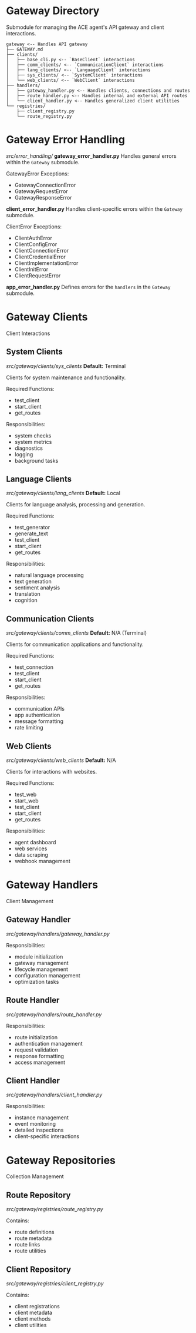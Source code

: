 # Gateway Directory
Submodule for managing the ACE agent's API gateway and client interactions.

```
gateway <-- Handles API gateway
├── GATEWAY.md
├── clients/
│   ├── base_cli.py <-- `BaseClient` interactions
│   ├── comm_clients/ <-- `CommunicationClient` interactions
│   ├── lang_clients/ <-- `LanguageClient` interactions
│   ├── sys_clients/ <-- `SystemClient` interactions
│   └── web_clients/ <-- `WebClient` interactions
├── handlers/
│   ├── gateway_handler.py <-- Handles clients, connections and routes
│   ├── route_handler.py <-- Handles internal and external API routes
│   └── client_handler.py <-- Handles generalized client utilities
└── registries/
    ├── client_registry.py
    └── route_registry.py
```

# Gateway Error Handling
_src/error_handling/_
**gateway_error_handler.py**
Handles general errors within the `Gateway` submodule.

GatewayError Exceptions:
- GatewayConnectionError
- GatewayRequestError
- GatewayResponseError

**client_error_handler.py**
Handles client-specific errors within the `Gateway` submodule.

ClientError Exceptions:
- ClientAuthError
- ClientConfigError
- ClientConnectionError
- ClientCredentialError
- ClientImplementationError
- ClientInitError
- ClientRequestError

**app_error_handler.py**
Defines errors for the `handlers` in the `Gateway` submodule.

# Gateway Clients
Client Interactions

## System Clients
_src/gateway/clients/sys_clients_
**Default:** Terminal

Clients for system maintenance and functionality.

Required Functions:
- test_client
- start_client
- get_routes

Responsibilities:
- system checks
- system metrics
- diagnostics
- logging
- background tasks

## Language Clients
_src/gateway/clients/lang_clients_
**Default:** Local

Clients for language analysis, processing and generation.

Required Functions:
- test_generator
- generate_text
- test_client
- start_client
- get_routes

Responsibilities:
- natural language processing
- text generation
- sentiment analysis
- translation
- cognition

## Communication Clients
_src/gateway/clients/comm_clients_
**Default:** N/A (Terminal)

Clients for communication applications and functionality.

Required Functions:
- test_connection
- test_client
- start_client
- get_routes

Responsibilities:
- communication APIs
- app authentication
- message formatting
- rate limiting

## Web Clients
_src/gateway/clients/web_clients_
**Default:** N/A

Clients for interactions with websites.

Required Functions:
- test_web
- start_web
- test_client
- start_client
- get_routes

Responsibilities:
- agent dashboard
- web services
- data scraping
- webhook management

# Gateway Handlers
Client Management

## Gateway Handler
_src/gateway/handlers/gateway_handler.py_

Responsibilities:
- module initialization
- gateway management
- lifecycle management
- configuration management
- optimization tasks

## Route Handler
_src/gateway/handlers/route_handler.py_

Responsibilities:
- route initialization
- authentication management
- request validation
- response formatting
- access management

## Client Handler
_src/gateway/handlers/client_handler.py_

Responsibilities:
- instance management
- event monitoring
- detailed inspections
- client-specific interactions

# Gateway Repositories
Collection Management

## Route Repository
_src/gateway/registries/route_registry.py_

Contains:
- route definitions
- route metadata
- route links
- route utilities

## Client Repository
_src/gateway/registries/client_registry.py_

Contains:
- client registrations
- client metadata
- client methods
- client utilities